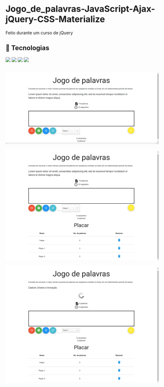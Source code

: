 # Jogo_de_palavras-JavaScript-Ajax-jQuery-CSS-Materialize
Feito durante um curso de jQuery

## 🚀 Tecnologias
<div>
  <img src="https://img.shields.io/badge/HTML-239120?style=for-the-badge&logo=html5&logoColor=white">
  <img src="https://img.shields.io/badge/CSS-239120?&style=for-the-badge&logo=css3&logoColor=white">
  <img src="https://img.shields.io/badge/JavaScript-F7DF1E?style=for-the-badge&logo=javascript&logoColor=black">
  <img src="https://img.shields.io/badge/jQuery-0769AD?style=for-the-badge&logo=jquery&logoColor=white">
</div>
<!-- ## Tecnologias utilizadas durante o curso
* JavaScript
 -->
<!-- ## Tecnologias utilizadas no projeto
* HTML
* CSS -->
<br>



![Jogo](https://github.com/DeangellesES/Jogo_de_palavras-JavaScript-Ajax-jQuery-CSS-Materialize/blob/main/pagina-inicial.png)

![Placar](https://github.com/DeangellesES/Jogo_de_palavras-JavaScript-Ajax-jQuery-CSS-Materialize/blob/main/placar.png)

![Frase](https://github.com/DeangellesES/Jogo_de_palavras-JavaScript-Ajax-jQuery-CSS-Materialize/blob/main/frase-trocada.png)
